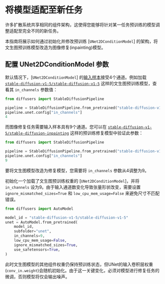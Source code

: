 # 将模型适配至新任务

许多扩散系统共享相同的组件架构，这使得您能够将针对某一任务预训练的模型调整适配至完全不同的新任务。

本指南将展示如何通过初始化并修改预训练 [`UNet2DConditionModel`] 的架构，将文生图预训练模型改造为图像修复(inpainting)模型。

## 配置 UNet2DConditionModel 参数

默认情况下，[`UNet2DConditionModel`] 的[输入样本](https://huggingface.co/docs/diffusers/v0.16.0/en/api/models#diffusers.UNet2DConditionModel.in_channels)接受4个通道。例如加载 [`stable-diffusion-v1-5/stable-diffusion-v1-5`](https://huggingface.co/stable-diffusion-v1-5/stable-diffusion-v1-5) 这样的文生图预训练模型，查看其 `in_channels` 参数值：

```python
from diffusers import StableDiffusionPipeline

pipeline = StableDiffusionPipeline.from_pretrained("stable-diffusion-v1-5/stable-diffusion-v1-5", use_safetensors=True)
pipeline.unet.config["in_channels"]
4
```

而图像修复任务需要输入样本具有9个通道。您可以在 [`stable-diffusion-v1-5/stable-diffusion-inpainting`](https://huggingface.co/stable-diffusion-v1-5/stable-diffusion-inpainting) 这样的预训练修复模型中验证此参数：

```python
from diffusers import StableDiffusionPipeline

pipeline = StableDiffusionPipeline.from_pretrained("stable-diffusion-v1-5/stable-diffusion-inpainting", use_safetensors=True)
pipeline.unet.config["in_channels"]
9
```

要将文生图模型改造为修复模型，您需要将 `in_channels` 参数从4调整为9。

初始化一个加载了文生图预训练权重的 [`UNet2DConditionModel`]，并将 `in_channels` 设为9。由于输入通道数变化导致张量形状改变，需要设置 `ignore_mismatched_sizes=True` 和 `low_cpu_mem_usage=False` 来避免尺寸不匹配错误。

```python
from diffusers import AutoModel

model_id = "stable-diffusion-v1-5/stable-diffusion-v1-5"
unet = AutoModel.from_pretrained(
    model_id,
    subfolder="unet",
    in_channels=9,
    low_cpu_mem_usage=False,
    ignore_mismatched_sizes=True,
    use_safetensors=True,
)
```

此时文生图模型的其他组件权重仍保持预训练状态，但UNet的输入卷积层权重(`conv_in.weight`)会随机初始化。由于这一关键变化，必须对模型进行修复任务的微调，否则模型将仅会输出噪声。
